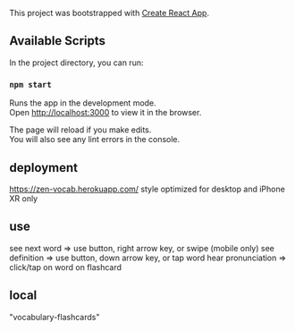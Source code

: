 This project was bootstrapped with [Create React App](https://github.com/facebook/create-react-app).

## Available Scripts

In the project directory, you can run:

### `npm start`

Runs the app in the development mode.<br />
Open [http://localhost:3000](http://localhost:3000) to view it in the browser.

The page will reload if you make edits.<br />
You will also see any lint errors in the console.

## deployment
https://zen-vocab.herokuapp.com/
style optimized for desktop and iPhone XR only

## use
see next word => use button, right arrow key, or swipe (mobile only)
see definition => use button, down arrow key, or tap word
hear pronunciation => click/tap on word on flashcard

## local
"vocabulary-flashcards"